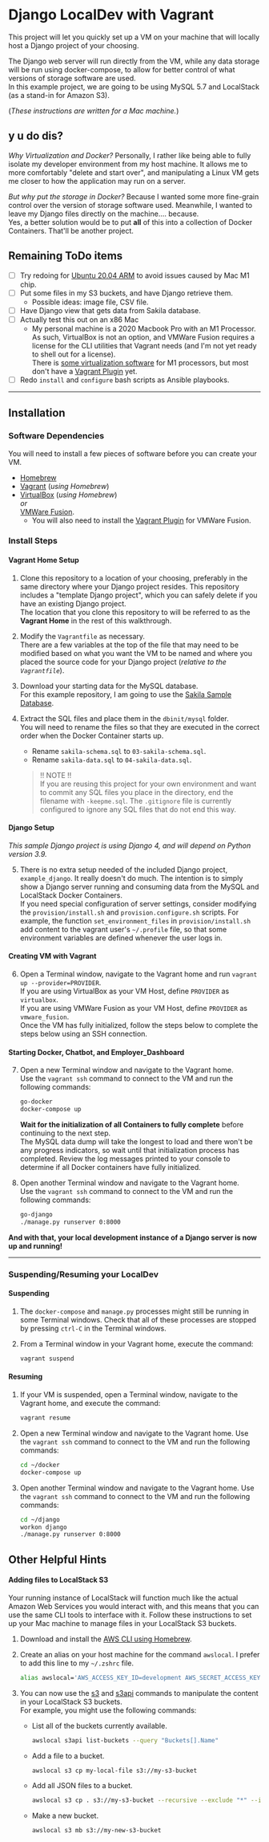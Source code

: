 # Django LocalDev with Vagrant

This project will let you quickly set up a VM on your machine that will locally host a Django project of your choosing.

The Django web server will run directly from the VM, while any data storage will be run using docker-compose, to allow for better control of what versions of storage software are used.<br>
In this example project, we are going to be using MySQL 5.7 and LocalStack (as a stand-in for Amazon S3).

(_These instructions are written for a Mac machine._)



## y u do dis?

_Why Virtualization and Docker?_ Personally, I rather like being able to fully isolate my developer environment from my host machine. It allows me to more comfortably "delete and start over", and manipulating a Linux VM gets me closer to how the application may run on a server.

_But why put the storage in Docker?_ Because I wanted some more fine-grain control over the version of storage software used. Meanwhile, I wanted to leave my Django files directly on the machine.... because.<br>
Yes, a better solution would be to put **all** of this into a collection of Docker Containers. That'll be another project.



## Remaining ToDo items

- [ ] Try redoing for [Ubuntu 20.04 ARM](https://app.vagrantup.com/bento/boxes/ubuntu-20.04-arm64) to avoid issues caused by Mac M1 chip.
- [ ] Put some files in my S3 buckets, and have Django retrieve them.
    - Possible ideas: image file, CSV file.
- [ ] Have Django view that gets data from Sakila database.
- [ ] Actually test this out on an x86 Mac
    - My personal machine is a 2020 Macbook Pro with an M1 Processor. As such, VirtualBox is not an option, and VMWare Fusion requires a license for the CLI utilities that Vagrant needs (and I'm not yet ready to shell out for a license).<br>
    There is [some virtualization software](https://github.com/hashicorp/vagrant/issues/12518) for M1 processors, but most don't have a [Vagrant Plugin](https://github.com/hashicorp/vagrant/issues/12518) yet.
- [ ] Redo `install` and `configure` bash scripts as Ansible playbooks.

----

## Installation

### Software Dependencies

You will need to install a few pieces of software before you can create your VM.
- [Homebrew](https://brew.sh/)
- [Vagrant](https://formulae.brew.sh/cask/vagrant) (_using Homebrew_)
- [VirtualBox](https://formulae.brew.sh/cask/virtualbox) (_using Homebrew_)<br>
  _or_<br>
  [VMWare Fusion](https://formulae.brew.sh/cask/vmware-fusion).<br>
    - You will also need to install the [Vagrant Plugin](https://www.vagrantup.com/docs/providers/vmware/installation) for VMWare Fusion.

### Install Steps

#### Vagrant Home Setup

1. Clone this repository to a location of your choosing, preferably in the same directory where your Django project resides. This repository includes a "template Django project", which you can safely delete if you have an existing Django project.<br>
The location that you clone this repository to will be referred to as the **Vagrant Home** in the rest of this walkthrough.

2. Modify the `Vagrantfile` as necessary.<br>
There are a few variables at the top of the file that may need to be modified based on what you want the VM to be named and where you placed the source code for your Django project (_relative to the `Vagrantfile`_).

3. Download your starting data for the MySQL database.<br>
For this example repository, I am going to use the [Sakila Sample Database](https://dev.mysql.com/doc/sakila/en/sakila-installation.html).

4. Extract the SQL files and place them in the `dbinit/mysql` folder.<br>
You will need to rename the files so that they are executed in the correct order when the Docker Container starts up.
    - Rename `sakila-schema.sql` to `03-sakila-schema.sql`.
    - Rename `sakila-data.sql` to `04-sakila-data.sql`.
    > !! NOTE !!<br>
    > If you are reusing this project for your own environment and want to commit any SQL files you place in the directory, end the filename with `-keepme.sql`. The `.gitignore` file is currently configured to ignore any SQL files that do not end this way.


#### Django Setup

_This sample Django project is using Django 4, and will depend on Python version 3.9._

5. There is no extra setup needed of the included Django project, `example_django`. It really doesn't do much. The intention is to simply show a Django server running and consuming data from the MySQL and LocalStack Docker Containers.<br>
If you need special configuration of server settings, consider modifying the `provision/install.sh` and `provision.configure.sh` scripts. For example, the function `set_environment_files` in `provision/install.sh` add content to the vagrant user's `~/.profile` file, so that some environment variables are defined whenever the user logs in.


#### Creating VM with Vagrant

6. Open a Terminal window, navigate to the Vagrant home and run `vagrant up --provider=PROVIDER`.<br>
If you are using VirtualBox as your VM Host, define `PROVIDER` as `virtualbox`.<br>
If you are using VMWare Fusion as your VM Host, define `PROVIDER` as `vmware_fusion`.<br>
Once the VM has fully initialized, follow the steps below to complete the steps below using an SSH connection.

#### Starting Docker, Chatbot, and Employer_Dashboard

7. Open a new Terminal window and navigate to the Vagrant home.<br>
Use the `vagrant ssh` command to connect to the VM and run the following commands:
    ```bash
    go-docker
    docker-compose up
    ```
    **Wait for the initialization of all Containers to fully complete** before continuing to the next step.<br>
    The MySQL data dump will take the longest to load and there won't be any progress indicators, so wait until that initialization process has completed. Review the log messages printed to your console to determine if all Docker containers have fully initialized.

8. Open another Terminal window and navigate to the Vagrant home.<br>
Use the `vagrant ssh` command to connect to the VM and run the following commands:
    ```bash
    go-django
    ./manage.py runserver 0:8000
    ```

**And with that, your local development instance of a Django server is now up and running!**

----

### Suspending/Resuming your LocalDev

#### Suspending

1. The `docker-compose` and `manage.py` processes might still be running in some Terminal windows. Check that all of these processes are stopped by pressing `ctrl-C` in the Terminal windows.

2. From a Terminal window in your Vagrant home, execute the command:
    ```bash
    vagrant suspend
    ```

#### Resuming

1. If your VM is suspended, open a Terminal window, navigate to the Vagrant home, and execute the command:
    ```bash
    vagrant resume
    ```

2. Open a new Terminal window and navigate to the Vagrant home. Use the `vagrant ssh` command to connect to the VM and run the following commands:
    ```bash
    cd ~/docker
    docker-compose up
    ```

3. Open another Terminal window and navigate to the Vagrant home. Use the `vagrant ssh` command to connect to the VM and run the following commands:
    ```bash
    cd ~/django
    workon django
    ./manage.py runserver 0:8000
    ```



## Other Helpful Hints

#### Adding files to LocalStack S3

Your running instance of LocalStack will function much like the actual Amazon Web Services you would interact with, and this means that you can use the same CLI tools to interface with it. Follow these instructions to set up your Mac machine to manage files in your LocalStack S3 buckets.

1. Download and install the [AWS CLI using Homebrew](https://formulae.brew.sh/formula/awscli).

2. Create an alias on your host machine for the command `awslocal`. I prefer to add this line to my `~/.zshrc` file.
    ```bash
    alias awslocal='AWS_ACCESS_KEY_ID=development AWS_SECRET_ACCESS_KEY=development AWS_DEFAULT_REGION=$(DEFAULT_REGION:-development) aws --endpoint-url=http://$(LOCALSTACK_HOST:-localhost):4566'
    ```

3. You can now use the [s3](https://docs.aws.amazon.com/cli/latest/reference/s3/) and [s3api](https://docs.aws.amazon.com/cli/latest/reference/s3api/) commands to manipulate the content in your LocalStack S3 buckets.<br>
For example, you might use the following commands:
    - List all of the buckets currently available.
        ```bash
        awslocal s3api list-buckets --query "Buckets[].Name"
        ```
    - Add a file to a bucket.
        ```bash
        awslocal s3 cp my-local-file s3://my-s3-bucket
        ```
    - Add all JSON files to a bucket.
        ```bash
        awslocal s3 cp . s3://my-s3-bucket --recursive --exclude "*" --include "*.json"
        ```
    - Make a new bucket.
        ```bash
        awslocal s3 mb s3://my-new-s3-bucket
        ```
